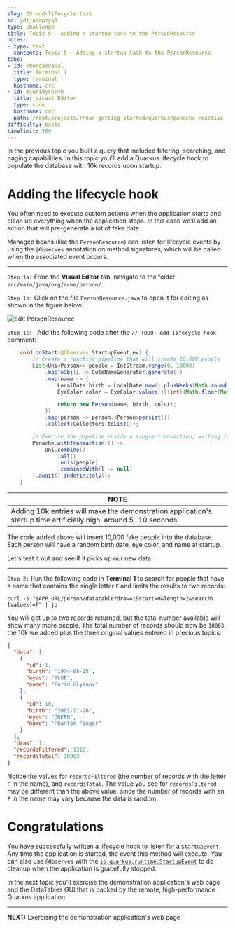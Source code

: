 ```yaml
---
slug: 05-add-lifecycle-task
id: ydtjabmpzyq1
type: challenge
title: Topic 5 - Adding a startup task to the PersonResource
notes:
- type: text
  contents: Topic 5 - Adding a startup task to the PersonResource
tabs:
- id: 7murgaxva6al
  title: Terminal 1
  type: terminal
  hostname: crc
- id: miurimycncvh
  title: Visual Editor
  type: code
  hostname: crc
  path: /root/projects/rhoar-getting-started/quarkus/panache-reactive
difficulty: basic
timelimit: 500
---
```

In the previous topic you built a query that included filtering, searching, and paging capabilities. In this topic you'll add a Quarkus lifecycle hook to populate the database with 10k records upon startup.

# Adding the lifecycle hook

You often need to execute custom actions when the application starts and clean up everything when the application stops. In this case we'll add an action that will pre-generate a lot of fake data.

Managed beans (like the `PersonResource`) can listen for lifecycle events by using the `@Observes` annotation on method signatures, which will be called when the associated event occurs.

----

`Step 1a:` From the **Visual Editor** tab, navigate to the folder `src/main/java/org/acme/person/`.

`Step 1b:` Click on the file `PersonResource.java` to open it for editing as shown in the figure below.

![Edit PersonResource](../assets/reopen-personresource-java.png)

`Step 1c: ` Add the following code after the `// TODO: Add lifecycle hook` comment:

```java
    void onStart(@Observes StartupEvent ev) {
        // Create a reactive pipeline that will create 10,000 people
        List<Uni<Person>> people = IntStream.range(0, 10000)
            .mapToObj(i -> CuteNameGenerator.generate())
            .map(name -> {
                LocalDate birth = LocalDate.now().plusWeeks(Math.round(Math.floor(Math.random() * 20 * 52 * -1)));
                EyeColor color = EyeColor.values()[(int)(Math.floor(Math.random() * EyeColor.values().length))];

                return new Person(name, birth, color);
            })
            .map(person -> person.<Person>persist())
            .collect(Collectors.toList());

        // Execute the pipeline inside a single transaction, waiting for it to complete
        Panache.withTransaction(() ->
            Uni.combine()
                .all()
                .unis(people)
                .combinedWith(l -> null)
        ).await().indefinitely();
    }
```

|NOTE|
|----|
|Adding 10k entries will make the demonstration application's startup time artificially high, around 5-10 seconds.|

The code added above will insert 10,000 fake people into the database. Each person will have a random birth date, eye color, and name at startup.

Let's test it out and see if it picks up our new data.

----

`Step 2:` Run the following code in **Terminal 1** to search for people that have a name that contains the single letter `F` and limits the results to two records:

```
curl -s "$APP_URL/person/datatable?draw=1&start=0&length=2&search\[value\]=F" | jq
```

You will get up to two records returned, but the total number available will show many more people. The total number of records should now be `10003`, the 10k we added plus the three original values entered in previous topics:

```json
{
  "data": [
    {
      "id": 1,
      "birth": "1974-08-15",
      "eyes": "BLUE",
      "name": "Farid Ulyanov"
    },
    {
      "id": 10,
      "birth": "2001-11-26",
      "eyes": "GREEN",
      "name": "Phantom Finger"
    }
  ],
  "draw": 1,
  "recordsFiltered": 1316,
  "recordsTotal": 10003
}
```

Notice the values for `recordsFiltered` (the number of records with the letter `F` in the name), and `recordsTotal`. The value you see for `recordsFiltered` may be different than the above value, since the number of records with an `F` in the name may vary because the data is random.

# Congratulations

You have successfully written a lifecycle hook to listen for a `StartupEvent`. Any time the application is started, the event this method will execute. You can also use `@Observes` with the [`io.quarkus.runtime.StartupEvent`](https://quarkus.io/guides/lifecycle#listening-for-startup-and-shutdown-events) to do cleanup when the application is gracefully stopped.

In the next topic you'll exercise the demonstration application's web page and the DataTables GUI that is backed by the remote, high-performance Quarkus application.

----

**NEXT:** Exercising the demonstration application's web page
